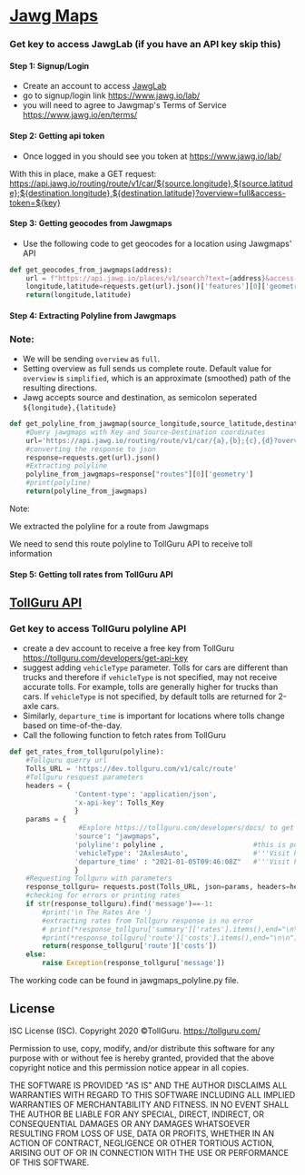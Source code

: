 # [Jawg Maps](https://www.jawg.io/lab/)

### Get key to access JawgLab (if you have an API key skip this)
#### Step 1: Signup/Login
* Create an account to access [JawgLab](https://www.jawg.io/lab/)
* go to signup/login link https://www.jawg.io/lab/
* you will need to agree to Jawgmap's Terms of Service https://www.jawg.io/en/terms/

#### Step 2: Getting api token
* Once logged in you should see you token at https://www.jawg.io/lab/

With this in place, make a GET request: https://api.jawg.io/routing/route/v1/car/${source.longitude},${source.latitude};${destination.longitude},${destination.latitude}?overview=full&access-token=${key}

#### Step 3: Getting geocodes from Jawgmaps
* Use the following code to get geocodes for a location using Jawgmaps' API
```python
def get_geocodes_from_jawgmaps(address):
    url = f"https://api.jawg.io/places/v1/search?text={address}&access-token={token}&size=1"
    longitude,latitude=requests.get(url).json()['features'][0]['geometry']['coordinates']
    return(longitude,latitude)
```
#### Step 4: Extracting Polyline from Jawgmaps
### Note:
* We will be sending `overview` as `full`.
* Setting overview as full sends us complete route. Default value for `overview` is `simplified`, which is an approximate (smoothed) path of the resulting directions.
* Jawg accepts source and destination, as semicolon seperated
  `${longitude},{latitude}`

```python
def get_polyline_from_jawgmap(source_longitude,source_latitude,destination_longitude,destination_latitude):
    #Query jawgmaps with Key and Source-Destination coordinates
    url='https://api.jawg.io/routing/route/v1/car/{a},{b};{c},{d}?overview=full&access-token={e}'.format(a=source_longitude,b=source_latitude,c=destination_longitude,d=destination_latitude,e=token)
    #converting the response to json
    response=requests.get(url).json()
    #Extracting polyline
    polyline_from_jawgmaps=response["routes"][0]['geometry']
    #print(polyline)
    return(polyline_from_jawgmaps)
```

Note:

We extracted the polyline for a route from Jawgmaps

We need to send this route polyline to TollGuru API to receive toll information

#### Step 5: Getting toll rates from TollGuru API
## [TollGuru API](https://tollguru.com/developers/docs/)

### Get key to access TollGuru polyline API
* create a dev account to receive a free key from TollGuru https://tollguru.com/developers/get-api-key
* suggest adding `vehicleType` parameter. Tolls for cars are different than trucks and therefore if `vehicleType` is not specified, may not receive accurate tolls. For example, tolls are generally higher for trucks than cars. If `vehicleType` is not specified, by default tolls are returned for 2-axle cars. 
* Similarly, `departure_time` is important for locations where tolls change based on time-of-the-day.
* Call the following function to fetch rates from TollGuru

```python
def get_rates_from_tollguru(polyline):
    #Tollguru querry url
    Tolls_URL = 'https://dev.tollguru.com/v1/calc/route'
    #Tollguru resquest parameters
    headers = {
                'Content-type': 'application/json',
                'x-api-key': Tolls_Key
                }
    params = {
                 #Explore https://tollguru.com/developers/docs/ to get best of all the parameter that tollguru has to offer 
                'source': "jawgmaps",
                'polyline': polyline ,                      #this is polyline that we fetched from the mapping service      
                'vehicleType': '2AxlesAuto',                #'''Visit https://tollguru.com/developers/docs/#vehicle-types to know more options'''
                'departure_time' : "2021-01-05T09:46:08Z"   #'''Visit https://en.wikipedia.org/wiki/Unix_time to know the time format'''
                }
    #Requesting Tollguru with parameters
    response_tollguru= requests.post(Tolls_URL, json=params, headers=headers).json()
    #checking for errors or printing rates
    if str(response_tollguru).find('message')==-1:
        #print('\n The Rates Are ')
        #extracting rates from Tollguru response is no error
        # print(*response_tollguru['summary']['rates'].items(),end="\n\n")
        #print(*response_tollguru['route']['costs'].items(),end="\n\n")
        return(response_tollguru['route']['costs'])
    else:
        raise Exception(response_tollguru['message'])
```

The working code can be found in jawgmaps_polyline.py file.

## License
ISC License (ISC). Copyright 2020 &copy;TollGuru. https://tollguru.com/

Permission to use, copy, modify, and/or distribute this software for any purpose with or without fee is hereby granted, provided that the above copyright notice and this permission notice appear in all copies.

THE SOFTWARE IS PROVIDED "AS IS" AND THE AUTHOR DISCLAIMS ALL WARRANTIES WITH REGARD TO THIS SOFTWARE INCLUDING ALL IMPLIED WARRANTIES OF MERCHANTABILITY AND FITNESS. IN NO EVENT SHALL THE AUTHOR BE LIABLE FOR ANY SPECIAL, DIRECT, INDIRECT, OR CONSEQUENTIAL DAMAGES OR ANY DAMAGES WHATSOEVER RESULTING FROM LOSS OF USE, DATA OR PROFITS, WHETHER IN AN ACTION OF CONTRACT, NEGLIGENCE OR OTHER TORTIOUS ACTION, ARISING OUT OF OR IN CONNECTION WITH THE USE OR PERFORMANCE OF THIS SOFTWARE.
